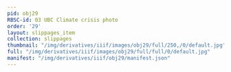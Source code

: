 ```yaml
---
pid: obj29
RBSC-id: 03 UBC Climate crisis photo
order: '29'
layout: slippages_item
collection: slippages
thumbnail: "/img/derivatives/iiif/images/obj29/full/250,/0/default.jpg"
full: "/img/derivatives/iiif/images/obj29/full/full/0/default.jpg"
manifest: "/img/derivatives/iiif/obj29/manifest.json"
---
```

